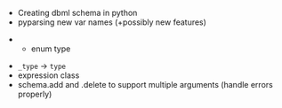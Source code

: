 - Creating dbml schema in python
- pyparsing new var names (+possibly new features)
* - enum type
- `_type` -> `type`
- expression class
- schema.add and .delete to support multiple arguments (handle errors properly)